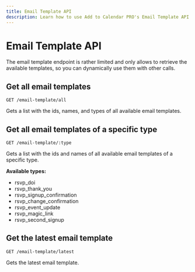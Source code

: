 ```yaml
---
title: Email Template API
description: Learn how to use Add to Calendar PRO's Email Template API. Customize the whole RSVP user journey for higher success rates.
---
```


# Email Template API

The email template endpoint is rather limited and only allows to retrieve the available templates, so you can dynamically use them with other calls.

## Get all email templates

```
GET /email-template/all
```

Gets a list with the ids, names, and types of all available email templates.

## Get all email templates of a specific type

```
GET /email-template/:type
```

Gets a list with the ids and names of all available email templates of a specific type.

**Available types:**
- rsvp_doi
- rsvp_thank_you
- rsvp_signup_confirmation
- rsvp_change_confirmation
- rsvp_event_update
- rsvp_magic_link
- rsvp_second_signup

## Get the latest email template

```
GET /email-template/latest
```

Gets the latest email template.
